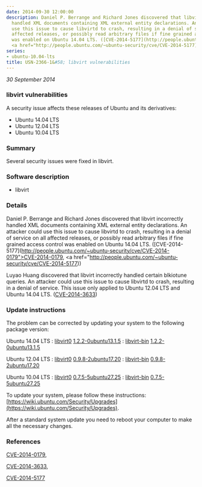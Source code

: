 ```yaml
---
date: 2014-09-30 12:00:00
description: Daniel P. Berrange and Richard Jones discovered that libvirt incorrectly
  handled XML documents containing XML external entity declarations. An attacker could
  use this issue to cause libvirtd to crash, resulting in a denial of service on all
  affected releases, or possibly read arbitrary files if fine grained access control
  was enabled on Ubuntu 14.04 LTS. ([CVE-2014-5177](http://people.ubuntu.com/~ubuntu-security/cve/CVE-2014-0179">CVE-2014-0179</a>,
  <a href="http://people.ubuntu.com/~ubuntu-security/cve/CVE-2014-5177))
series:
- ubuntu-10.04-lts
title: USN-2366-1&#58; libvirt vulnerabilities
---
```


*30 September 2014*

### libvirt vulnerabilities

A security issue affects these releases of Ubuntu and its derivatives:

* Ubuntu 14.04 LTS
* Ubuntu 12.04 LTS
* Ubuntu 10.04 LTS

### Summary

Several security issues were fixed in libvirt. 

### Software description

* libvirt 

### Details

Daniel P. Berrange and Richard Jones discovered that libvirt incorrectly handled XML documents containing XML external entity declarations. An attacker could use this issue to cause libvirtd to crash, resulting in a denial of service on all affected releases, or possibly read arbitrary files if fine grained access control was enabled on Ubuntu 14.04 LTS. ([CVE-2014-5177](http://people.ubuntu.com/~ubuntu-security/cve/CVE-2014-0179">CVE-2014-0179</a>, <a href="http://people.ubuntu.com/~ubuntu-security/cve/CVE-2014-5177))

Luyao Huang discovered that libvirt incorrectly handled certain blkiotune queries. An attacker could use this issue to cause libvirtd to crash, resulting in a denial of service. This issue only applied to Ubuntu 12.04 LTS and Ubuntu 14.04 LTS. ([CVE-2014-3633](http://people.ubuntu.com/~ubuntu-security/cve/CVE-2014-3633)) 

### Update instructions

The problem can be corrected by updating your system to the following package version:

Ubuntu 14.04 LTS
 : [libvirt0](https://launchpad.net/ubuntu/+source/libvirt) <span> [1.2.2-0ubuntu13.1.5](https://launchpad.net/ubuntu/+source/libvirt/1.2.2-0ubuntu13.1.5) </span> 
 : [libvirt-bin](https://launchpad.net/ubuntu/+source/libvirt) <span> [1.2.2-0ubuntu13.1.5](https://launchpad.net/ubuntu/+source/libvirt/1.2.2-0ubuntu13.1.5) </span> 

Ubuntu 12.04 LTS
 : [libvirt0](https://launchpad.net/ubuntu/+source/libvirt) <span> [0.9.8-2ubuntu17.20](https://launchpad.net/ubuntu/+source/libvirt/0.9.8-2ubuntu17.20) </span> 
 : [libvirt-bin](https://launchpad.net/ubuntu/+source/libvirt) <span> [0.9.8-2ubuntu17.20](https://launchpad.net/ubuntu/+source/libvirt/0.9.8-2ubuntu17.20) </span> 

Ubuntu 10.04 LTS
 : [libvirt0](https://launchpad.net/ubuntu/+source/libvirt) <span> [0.7.5-5ubuntu27.25](https://launchpad.net/ubuntu/+source/libvirt/0.7.5-5ubuntu27.25) </span> 
 : [libvirt-bin](https://launchpad.net/ubuntu/+source/libvirt) <span> [0.7.5-5ubuntu27.25](https://launchpad.net/ubuntu/+source/libvirt/0.7.5-5ubuntu27.25) </span> 

To update your system, please follow these instructions: [https://wiki.ubuntu.com/Security/Upgrades](https://wiki.ubuntu.com/Security/Upgrades).

After a standard system update you need to reboot your computer to make all the necessary changes. 

### References

 
 [CVE-2014-0179](http://people.ubuntu.com/~ubuntu-security/cve/CVE-2014-0179), 

 [CVE-2014-3633](http://people.ubuntu.com/~ubuntu-security/cve/CVE-2014-3633), 

 [CVE-2014-5177](http://people.ubuntu.com/~ubuntu-security/cve/CVE-2014-5177)